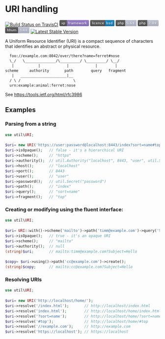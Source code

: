 URI handling
============

[![Build Status on TravisCI](https://secure.travis-ci.org/xp-forge/uri.svg)](http://travis-ci.org/xp-forge/uri)
[![XP Framework Module](https://raw.githubusercontent.com/xp-framework/web/master/static/xp-framework-badge.png)](https://github.com/xp-framework/core)
[![BSD Licence](https://raw.githubusercontent.com/xp-framework/web/master/static/licence-bsd.png)](https://github.com/xp-framework/core/blob/master/LICENCE.md)
[![Required PHP 5.6+](https://raw.githubusercontent.com/xp-framework/web/master/static/php-5_6plus.png)](http://php.net/)
[![Supports PHP 7.0+](https://raw.githubusercontent.com/xp-framework/web/master/static/php-7_0plus.png)](http://php.net/)
[![Supports HHVM 3.4+](https://raw.githubusercontent.com/xp-framework/web/master/static/hhvm-3_4plus.png)](http://hhvm.com/)
[![Latest Stable Version](https://poser.pugx.org/xp-forge/uri/version.png)](https://packagist.org/packages/xp-forge/uri)

A Uniform Resource Identifier (URI) is a compact sequence of characters that identifies an abstract or physical resource.

```
  foo://example.com:8042/over/there?name=ferret#nose
  \_/   \______________/\_________/ \_________/ \__/
   |           |            |            |        |
scheme     authority       path        query   fragment
   |   _____________________|__
  / \ /                        \
  urn:example:animal:ferret:nose
```

See https://tools.ietf.org/html/rfc3986

## Examples

### Parsing from a string

```php
use util\URI;

$uri= new URI('https://user:password@localhost:8443/index?sort=name#top');
$uri->isOpaque();   // false - it's a hierarchical URI
$uri->scheme();     // "https"
$uri->authority();  // util.Authority("localhost", 8443, "user", util.Secret("password"))
$uri->host();       // "localhost"
$uri->port();       // 8443
$uri->user();       // "user"
$uri->password();   // util.Secret("password")
$uri->path();       // "index"
$uri->query();      // "sort=name"
$uri->fragment();   // "top"
```

### Creating or modifying using the fluent interface:

```php
use util\URI;

$uri= URI::with()->scheme('mailto')->path('timm@example.com')->query('Subject=Hello')->create();
$uri->isOpaque();   // true - it's an opaque URI
$uri->scheme();     // "mailto"
$uri->authority();  // null
(string)$uri;       // mailto:timm@example.com?Subject=Hello

$copy= $uri->using()->path('cc@example.com')->create();
(string)$copy;      // mailto:cc@example.com?Subject=Hello
```

### Resolving URIs

```php
use util\URI;

$uri= new URI('http://localhost/home/');
$uri->resolve('/index.html');       // http://localhost/index.html
$uri->resolve('index.html');        // http://localhost/home/index.html
$uri->resolve('?sort=name');        // http://localhost/home/?sort=name
$uri->resolve('#top');              // http://localhost/home/#top
$uri->resolve('//example.com');     // http://example.com
$uri->resolve('https://localhost'); // https://localhost
```